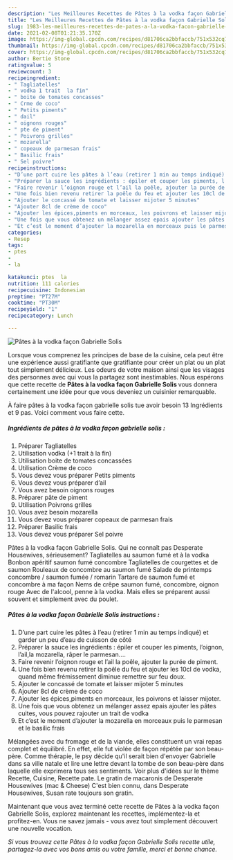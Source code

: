```yaml
---
description: "Les Meilleures Recettes de Pâtes à la vodka façon Gabrielle Solis"
title: "Les Meilleures Recettes de Pâtes à la vodka façon Gabrielle Solis"
slug: 1983-les-meilleures-recettes-de-pates-a-la-vodka-facon-gabrielle-solis
date: 2021-02-08T01:21:35.170Z
image: https://img-global.cpcdn.com/recipes/d81706ca2bbfaccb/751x532cq70/pates-a-la-vodka-facon-gabrielle-solis-photo-principale-de-la-recette.jpg
thumbnail: https://img-global.cpcdn.com/recipes/d81706ca2bbfaccb/751x532cq70/pates-a-la-vodka-facon-gabrielle-solis-photo-principale-de-la-recette.jpg
cover: https://img-global.cpcdn.com/recipes/d81706ca2bbfaccb/751x532cq70/pates-a-la-vodka-facon-gabrielle-solis-photo-principale-de-la-recette.jpg
author: Bertie Stone
ratingvalue: 5
reviewcount: 3
recipeingredient:
- " Tagliatelles"
- " vodka 1 trait  la fin"
- " boite de tomates concasses"
- " Crme de coco"
- " Petits piments"
- " dail"
- " oignons rouges"
- " pte de piment"
- " Poivrons grilles"
- " mozarella"
- " copeaux de parmesan frais"
- " Basilic frais"
- " Sel poivre"
recipeinstructions:
- "D’une part cuire les pâtes à l’eau (retirer 1 min au temps indiqué) et garder un peu d’eau de cuisson de côté"
- "Préparer la sauce les ingrédients : épiler et couper les piments, l’oignon, l’ail,la mozarella, râper le parmesan...."
- "Faire revenir l’oignon rouge et l’ail la poêle, ajouter la purée de piment."
- "Une fois bien revenu retirer la poêle du feu et ajouter les 10cl de vodka, quand même frémissement diminue remettre sur feu doux."
- "Ajouter le concassé de tomate et laisser mijoter 5 minutes"
- "Ajouter 8cl de crème de coco"
- "Ajouter les épices,piments en morceaux, les poivrons et laisser mijoter."
- "Une fois que vous obtenez un mélanger assez epais ajouter les pâtes cuites, vous pouvez rajouter un trait de vodka"
- "Et c’est le moment d’ajouter la mozarella en morceaux puis le parmesan et le basilic frais"
categories:
- Resep
tags:
- ptes
- 
- la

katakunci: ptes  la 
nutrition: 111 calories
recipecuisine: Indonesian
preptime: "PT27M"
cooktime: "PT30M"
recipeyield: "1"
recipecategory: Lunch

---
```



![Pâtes à la vodka façon Gabrielle Solis](https://img-global.cpcdn.com/recipes/d81706ca2bbfaccb/751x532cq70/pates-a-la-vodka-facon-gabrielle-solis-photo-principale-de-la-recette.jpg)

Lorsque vous comprenez les principes de base de la cuisine, cela peut être une expérience aussi gratifiante que gratifiante pour créer un plat ou un plat tout simplement délicieux. Les odeurs de votre maison ainsi que les visages des personnes avec qui vous la partagez sont inestimables. Nous espérons que cette recette de <strong> Pâtes à la vodka façon Gabrielle Solis </strong> vous donnera certainement une idée pour que vous deveniez un cuisinier remarquable.

<!--inarticleads1-->

À faire pâtes à la vodka façon gabrielle solis tue avoir besoin 13 Ingrédients et 9 pas. Voici comment vous faire cette.

##### Ingrédients de pâtes à la vodka façon gabrielle solis :

1. Préparer  Tagliatelles
1. Utilisation  vodka (+1 trait à la fin)
1. Utilisation  boite de tomates concassées
1. Utilisation  Crème de coco
1. Vous devez vous préparer  Petits piments
1. Vous devez vous préparer  d’ail
1. Vous avez besoin  oignons rouges
1. Préparer  pâte de piment
1. Utilisation  Poivrons grilles
1. Vous avez besoin  mozarella
1. Vous devez vous préparer  copeaux de parmesan frais
1. Préparer  Basilic frais
1. Vous devez vous préparer  Sel poivre


Pâtes à la vodka façon Gabrielle Solis. Qui ne connaît pas Desperate Housewives, sérieusement? Tagliatelles au saumon fumé et à la vodka Bonbon apéritif saumon fumé concombre Tagliatelles de courgettes et de saumon Rouleaux de concombre au saumon fumé Salade de printemps concombre / saumon fumée / romarin Tartare de saumon fumé et concombre à ma façon Nems de crêpe saumon fumé, concombre, oignon rouge Avec de l&#39;alcool, penne à la vodka. Mais elles se préparent aussi souvent et simplement avec du poulet. 

<!--inarticleads2-->

##### Pâtes à la vodka façon Gabrielle Solis instructions :

1. D’une part cuire les pâtes à l’eau (retirer 1 min au temps indiqué) et garder un peu d’eau de cuisson de côté
1. Préparer la sauce les ingrédients : épiler et couper les piments, l’oignon, l’ail,la mozarella, râper le parmesan....
1. Faire revenir l’oignon rouge et l’ail la poêle, ajouter la purée de piment.
1. Une fois bien revenu retirer la poêle du feu et ajouter les 10cl de vodka, quand même frémissement diminue remettre sur feu doux.
1. Ajouter le concassé de tomate et laisser mijoter 5 minutes
1. Ajouter 8cl de crème de coco
1. Ajouter les épices,piments en morceaux, les poivrons et laisser mijoter.
1. Une fois que vous obtenez un mélanger assez epais ajouter les pâtes cuites, vous pouvez rajouter un trait de vodka
1. Et c’est le moment d’ajouter la mozarella en morceaux puis le parmesan et le basilic frais


Mélangées avec du fromage et de la viande, elles constituent un vrai repas complet et équilibré. En effet, elle fut violée de façon répétée par son beau-père. Comme thérapie, le psy décide qu&#39;il serait bien d&#39;envoyer Gabrielle dans sa ville natale et lire une lettre devant la tombe de son beau-père dans laquelle elle exprimera tous ses sentiments. Voir plus d&#39;idées sur le thème Recette, Cuisine, Recette pate. Le gratin de macaronis de Desperate Housewives (mac &amp; Cheese) C&#39;est bien connu, dans Desperate Housewives, Susan rate toujours son gratin. 

<!--inarticleads1-->

<p>
Maintenant que vous avez terminé cette recette de Pâtes à la vodka façon Gabrielle Solis, explorez maintenant les recettes, implémentez-la et profitez-en. Vous ne savez jamais - vous avez tout simplement découvert une nouvelle vocation.
</p>

<p>
<i>Si vous trouvez cette Pâtes à la vodka façon Gabrielle Solis recette utile, partagez-la avec vos bons amis ou votre famille, merci et bonne chance.</i>
</p>
